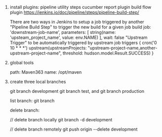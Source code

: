 1. install plugins:
   pipeline utility steps
   cucumber report plugin
   build flow plugin
   https://jenkins.io/doc/pipeline/steps/pipeline-build-step/
   
   There are two ways in Jenkins to setup a job triggered by another
		"Pipeline Build Step" to trigger the new build for a given job
			 build job: 'downstream-job-name', parameters: [
		        string(name: 'upsteam_project_name', value: env.NAME)
		    ], wait: false
		"Upstream Trigger" to be automatically triggered by upstream job
			triggers {
			    cron('0 10 * * *')
			    upstream(upstreamProjects: "upstream-project-name,another-upstream-project-name", threshold: hudson.model.Result.SUCCESS)
			}
2. global tools
   
   path: Maven363
   name: /opt/maven
2. create three local branches

   git branch development
   git branch test,
   and
   git branch production
   
   list branch:
   git branch
   
   
   delete branch:
   
   // delete branch locally
   git branch -d development

   // delete branch remotely
   git push origin --delete development